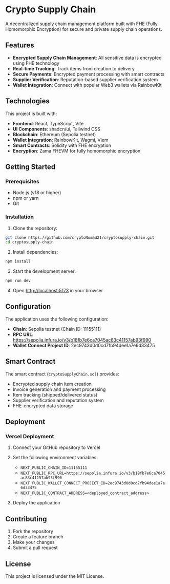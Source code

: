 # Crypto Supply Chain

A decentralized supply chain management platform built with FHE (Fully Homomorphic Encryption) for secure and private supply chain operations.

## Features

- **Encrypted Supply Chain Management**: All sensitive data is encrypted using FHE technology
- **Real-time Tracking**: Track items from creation to delivery
- **Secure Payments**: Encrypted payment processing with smart contracts
- **Supplier Verification**: Reputation-based supplier verification system
- **Wallet Integration**: Connect with popular Web3 wallets via RainbowKit

## Technologies

This project is built with:

- **Frontend**: React, TypeScript, Vite
- **UI Components**: shadcn/ui, Tailwind CSS
- **Blockchain**: Ethereum (Sepolia testnet)
- **Wallet Integration**: RainbowKit, Wagmi, Viem
- **Smart Contracts**: Solidity with FHE encryption
- **Encryption**: Zama FHEVM for fully homomorphic encryption

## Getting Started

### Prerequisites

- Node.js (v18 or higher)
- npm or yarn
- Git

### Installation

1. Clone the repository:
```bash
git clone https://github.com/cryptoNomad21/cryptosupply-chain.git
cd cryptosupply-chain
```

2. Install dependencies:
```bash
npm install
```

3. Start the development server:
```bash
npm run dev
```

4. Open [http://localhost:5173](http://localhost:5173) in your browser

## Configuration

The application uses the following configuration:

- **Chain**: Sepolia testnet (Chain ID: 11155111)
- **RPC URL**: https://sepolia.infura.io/v3/b18fb7e6ca7045ac83c41157ab93f990
- **Wallet Connect Project ID**: 2ec9743d0d0cd7fb94dee1a7e6d33475

## Smart Contract

The smart contract (`CryptoSupplyChain.sol`) provides:

- Encrypted supply chain item creation
- Invoice generation and payment processing
- Item tracking (shipped/delivered status)
- Supplier verification and reputation system
- FHE-encrypted data storage

## Deployment

### Vercel Deployment

1. Connect your GitHub repository to Vercel
2. Set the following environment variables:
   - `NEXT_PUBLIC_CHAIN_ID=11155111`
   - `NEXT_PUBLIC_RPC_URL=https://sepolia.infura.io/v3/b18fb7e6ca7045ac83c41157ab93f990`
   - `NEXT_PUBLIC_WALLET_CONNECT_PROJECT_ID=2ec9743d0d0cd7fb94dee1a7e6d33475`
   - `NEXT_PUBLIC_CONTRACT_ADDRESS=<deployed_contract_address>`

3. Deploy the application

## Contributing

1. Fork the repository
2. Create a feature branch
3. Make your changes
4. Submit a pull request

## License

This project is licensed under the MIT License.
